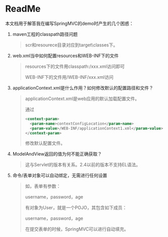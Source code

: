 # ReadMe

本文档用于解答我在编写SpringMVC的demo时产生的几个困惑：

1. maven工程的classpath路径问题

   >scr和resourece目录对应到target\classes下。

2. web.xml当中如何配置resources和WEB-INF下的文件

   > resources下的文件用classpath:/xxx.xml访问即可
   >
   > WEB-INF下的文件用/WEB-INF/xxx.xml访问

3. applicationContext.xml是什么作用？如何修改默认的配置路径和文件？

   > applicationContext.xml是web应用的默认加载配置文件。
   >
   > 通过
   >
   > ```xml
   > <context-param>    
   >   <param-name>contextConfigLocation</param-name>    
   >   <param-value>/WEB-INF/applicationContext1.xml</param-value>
   > </context-param>
   > ```
   >
   > 修改默认配置文件。

4. ModelAndView返回的值为何不能正确获取？

   > 这与Servlet的版本有关系。2.4以前的版本不支持EL语法。

5. 命令/表单对象可以自动绑定，无需进行任何设置

   > 如，表单有参数：
   >
   > username，password，age
   >
   > 有对象为User，就是一个POJO，其包含如下成员：
   >
   > username，password，age
   >
   > 在提交表单的时候，SpringMVC可以进行自动填充。

   ​